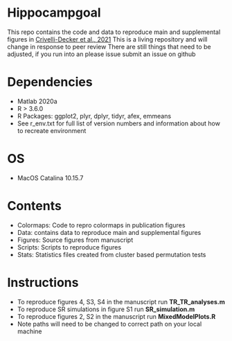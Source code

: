 # Hippocampgoal
This repo contains the code and data to reproduce main and supplemental figures in [Crivelli-Decker et al., 2021](https://www.biorxiv.org/content/10.1101/2021.08.18.456881v2)
This is a living repository and will change in response to peer review 
There are still things that need to be adjusted, if you run into an please issue submit an issue on github

# Dependencies
- Matlab 2020a
- R > 3.6.0
- R Packages: ggplot2, plyr, dplyr, tidyr, afex, emmeans
- See r_env.txt for full list of version numbers and information about how to recreate environment

# OS 
- MacOS Catalina 10.15.7

# Contents 
- Colormaps: Code to repro colormaps in publication figures
- Data: contains data to reproduce main and supplemental figures
- Figures: Source figures from manuscript
- Scripts: Scripts to reproduce figures
- Stats: Statistics files created from cluster based permutation tests

# Instructions
- To reproduce figures 4, S3, S4 in the manuscript run **TR_TR_analyses.m**
- To reproduce SR simulations in figure S1 run **SR_simulation.m**
- To reproduce figures 2, S2 in the manuscript run **MixedModelPlots.R**
- Note paths will need to be changed to correct path on your local machine 